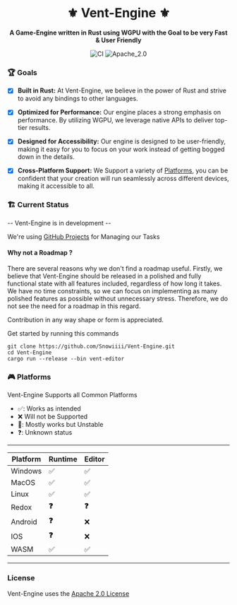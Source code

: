 <div align="center">

# ⚜️ Vent-Engine ⚜️

**A Game-Engine written in Rust using WGPU with the Goal to be very Fast & User Friendly**

![CI](https://github.com/Snowiiii/Vent-Engine/actions/workflows/rust.yml/badge.svg)
![Apache_2.0](https://img.shields.io/badge/license-Apache_2.0-blue.svg)

</div>

### 🏆 Goals

- [X] **Built in Rust:** At Vent-Engine, we believe in the power of Rust and strive to avoid any bindings to other languages.
- [X] **Optimized for Performance:** Our engine places a strong emphasis on performance. By utilizing WGPU, we leverage native APIs to deliver top-tier results.
- [X] **Designed for Accessibility:** Our engine is designed to be user-friendly, making it easy for you to focus on your work instead of getting bogged down in the details.
- [X] **Cross-Platform Support:** We Support a variety of [Platforms](https://github.com/Snowiiii/Vent-Engine#-platforms), you can be confident that your creation will run seamlessly across different devices, making it accessible to all.



### 🏗 Current Status
-- Vent-Engine is in development --

We're using [GitHub Projects](https://github.com/Snowiiii/Vent-Engine/projects?query=is%3Aopen) for Managing our Tasks

#### Why not a Roadmap ?
There are several reasons why we don't find a roadmap useful.
Firstly, we believe that Vent-Engine should be released in a polished and fully functional state with all features included,
regardless of how long it takes. We have no time constraints, so we can focus on implementing as many polished features as possible without unnecessary stress.
Therefore, we do not see the need for a roadmap in this regard.

Contribution in any way shape or form is appreciated.

Get started by running this commands

```shell
git clone https://github.com/Snowiiii/Vent-Engine.git
cd Vent-Engine
cargo run --release --bin vent-editor
```

### 🎮 Platforms

Vent-Engine Supports all Common Platforms

- ✅: Works as intended
- ❌ Will not be Supported
- 😬: Mostly works but Unstable
- ❓: Unknown status

---

| Platform | Runtime | Editor |
|----------|---------|--------|
| Windows  | ✅️      | ✅️     |
| MacOS    | ✅️      | ✅️     |
| Linux    | ✅️      | ✅️     |
| Redox    | **❓**   | **❓**  |
| Android  | **❓**   | ❌      |
| IOS      | **❓**   | ❌      |
| WASM     | ✅️      | ✅️     |

---

### License

Vent-Engine uses the [Apache 2.0 License](LICENSE)
